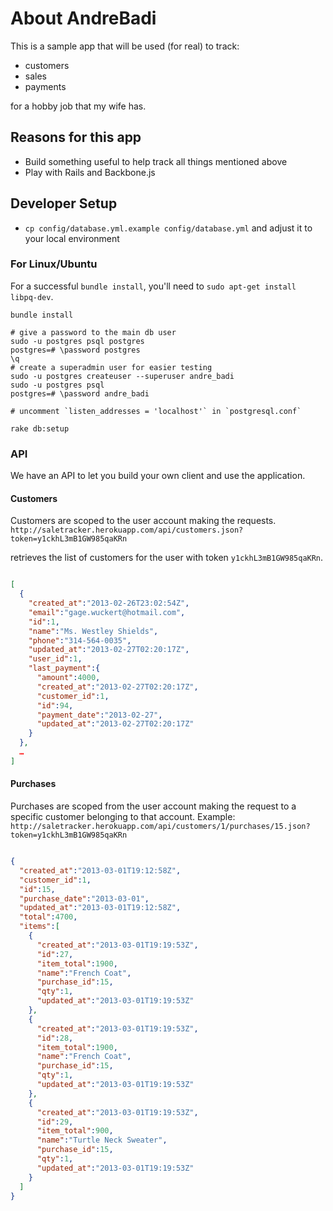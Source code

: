 # About AndreBadi
This is a sample app that will be used (for real) to track:
* customers
* sales
* payments

for a hobby job that my wife has.

## Reasons for this app
* Build something useful to help track all things mentioned above
* Play with Rails and Backbone.js

## Developer Setup
* `cp config/database.yml.example config/database.yml` and adjust it to your local environment

### For Linux/Ubuntu
For a successful `bundle install`, you'll need to `sudo apt-get install libpq-dev`.

```console
bundle install

# give a password to the main db user
sudo -u postgres psql postgres
postgres=# \password postgres
\q
# create a superadmin user for easier testing
sudo -u postgres createuser --superuser andre_badi
sudo -u postgres psql
postgres=# \password andre_badi

# uncomment `listen_addresses = 'localhost'` in `postgresql.conf`

rake db:setup
```

### API
We have an API to let you build your own client and use the application.

#### Customers
Customers are scoped to the user account making the requests.
`http://saletracker.herokuapp.com/api/customers.json?token=y1ckhL3mB1GW985qaKRn`

retrieves the list of customers for the user with token `y1ckhL3mB1GW985qaKRn`.

```json

[
  {
    "created_at":"2013-02-26T23:02:54Z",
    "email":"gage.wuckert@hotmail.com",
    "id":1,
    "name":"Ms. Westley Shields",
    "phone":"314-564-0035",
    "updated_at":"2013-02-27T02:20:17Z",
    "user_id":1,
    "last_payment":{
      "amount":4000,
      "created_at":"2013-02-27T02:20:17Z",
      "customer_id":1,
      "id":94,
      "payment_date":"2013-02-27",
      "updated_at":"2013-02-27T02:20:17Z"
    }
  },
  …
]
```

#### Purchases
Purchases are scoped from the user account making the request to a specific customer belonging to that account. Example:
`http://saletracker.herokuapp.com/api/customers/1/purchases/15.json?token=y1ckhL3mB1GW985qaKRn`

```json

{
  "created_at":"2013-03-01T19:12:58Z",
  "customer_id":1,
  "id":15,
  "purchase_date":"2013-03-01",
  "updated_at":"2013-03-01T19:12:58Z",
  "total":4700,
  "items":[
    {
      "created_at":"2013-03-01T19:19:53Z",
      "id":27,
      "item_total":1900,
      "name":"French Coat",
      "purchase_id":15,
      "qty":1,
      "updated_at":"2013-03-01T19:19:53Z"
    },
    {
      "created_at":"2013-03-01T19:19:53Z",
      "id":28,
      "item_total":1900,
      "name":"French Coat",
      "purchase_id":15,
      "qty":1,
      "updated_at":"2013-03-01T19:19:53Z"
    },
    {
      "created_at":"2013-03-01T19:19:53Z",
      "id":29,
      "item_total":900,
      "name":"Turtle Neck Sweater",
      "purchase_id":15,
      "qty":1,
      "updated_at":"2013-03-01T19:19:53Z"
    }
  ]
}
```
